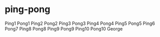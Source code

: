 # ping-pong
Ping1
Pong1
Ping2
Pong2
Ping3
Pong3
Ping4
Pong4
Ping5
Pong5
Ping6
Pong7
Ping8
Pong8
Ping9
Pong9
Ping10
Pong10
George
